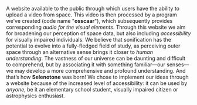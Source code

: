 A website available to the public through which users have the ability to upload a video from space. This video is then processed by a program we've created (code name "**osscaar**"), which subsequently provides corresponding *audio for the visual elements*. Through this website we aim for broadening our perception of space data, but also including *accessibility* for visually impaired individuals. We believe that sonification has the potential to evolve into a fully-fledged field of study, as perceiving outer space through an alternative sense brings it closer to *human understanding*. The vastness of our universe can be daunting and difficult to comprehend, but by associating it with something familiar—our senses—we may develop a more comprehensive and profound understanding. And that’s how **Selenotone** was born!
We chose to implement our ideas through a website because of the increased level of accessibility: it can be used by *anyone*, be it an elementary school student, visually impaired citizen or astrophysics enthusiast.  
